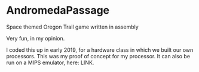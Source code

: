 # AndromedaPassage
Space themed Oregon Trail game written in assembly

Very fun, in my opinion.

I coded this up in early 2019, for a hardware class in which we built our own processors. This was my proof of concept for my processor. It can also be run on a MIPS emulator, here: LINK.
